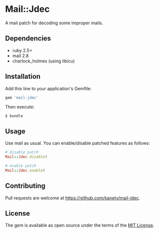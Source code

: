 # Mail::Jdec

A mail patch for decoding some improper mails.

## Dependencies

* ruby 2.5+
* mail 2.8
* charlock_holmes (using libicu)

## Installation

Add this line to your application's Gemfile:

```ruby
gem 'mail-jdec'
```

Then execute:

    $ bundle

## Usage

Use mail as usual. You can enable/disable patched features as follows:

```ruby
# disable patch
Mail::Jdec.disable!

# enable patch
Mail::Jdec.enable!
```

## Contributing

Pull requests are welcome at https://github.com/kanety/mail-jdec.

## License

The gem is available as open source under the terms of the [MIT License](http://opensource.org/licenses/MIT).
